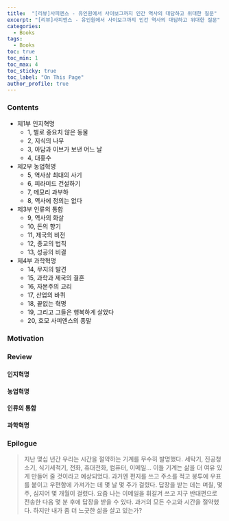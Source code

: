 ```yaml
---
title:  "[리뷰]사피엔스 - 유인원에서 사이보그까지 인간 역사의 대담하고 위대한 질문"
excerpt: "[리뷰]사피엔스 - 유인원에서 사이보그까지 인간 역사의 대담하고 위대한 질문"
categories:
  - Books
tags:
  - Books
toc: true
toc_min: 1
toc_max: 4
toc_sticky: true
toc_label: "On This Page"
author_profile: true
---
```



### Contents

* 제1부 인지혁명
  * 1, 별로 중요치 않은 동물
  * 2, 지식의 나무
  * 3, 아담과 이브가 보낸 어느 날
  * 4, 대홍수
* 제2부 농업혁명
  * 5, 역사상 최대의 사기
  * 6, 피라미드 건설하기
  * 7, 메모리 과부하
  * 8, 역사에 정의는 없다
* 제3부 인류의 통합
  * 9, 역사의 화살
  * 10, 돈의 향기
  * 11, 제국의 비전
  * 12, 종교의 법칙
  * 13, 성공의 비결
* 제4부 과학혁명
  * 14, 무지의 발견
  * 15, 과학과 제국의 결혼
  * 16, 자본주의 교리
  * 17, 산업의 바퀴
  * 18, 끝없는 혁명
  * 19, 그리고 그들은 행복하게 살았다
  * 20, 호모 사피엔스의 종말

### Motivation



### Review

#### 인지혁명
#### 농업혁명
#### 인류의 통합
#### 과학혁명

### Epilogue

> 지난 몇십 년간 우리는 시간을 절약하는 기계를 무수히 발명했다. 세탁기, 진공청소기, 식기세척기, 전화, 휴대전화, 컴퓨터, 이메일... 이들 기계는 삶을 더 여유 있게 만들어 줄 것이라고 예상되었다. 과거엔 편지를 쓰고 주소를 적고 봉투에 우표를 붙이고 우편함에 가져가는 데 몇 날 몇 주가 걸렸다. 답장을 받는 데는 며칠, 몇 주, 심지어 몇 개월이 걸렸다. 요즘 나는 이메일을 휘갈겨 쓰고 지구 반대편으로 전송한 다음 몇 분 후에 답장을 받을 수 있다. 과거의 모든 수고와 시간을 절약했다. 하지만 내가 좀 더 느긋한 삶을 살고 있는가?
